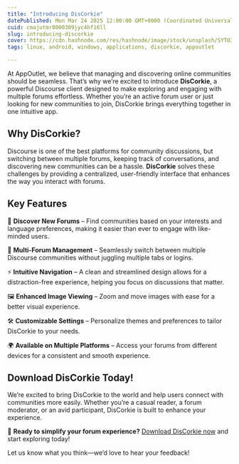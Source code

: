 ```yaml
---
title: "Introducing DisCorkie"
datePublished: Mon Mar 24 2025 12:00:00 GMT+0000 (Coordinated Universal Time)
cuid: cmajutmr8000309jyc4hf16ll
slug: introducing-discorkie
cover: https://cdn.hashnode.com/res/hashnode/image/stock/unsplash/SYTO3xs06fU/upload/279c26ac9afb2333f5c7801bef2c2c03.jpeg
tags: linux, android, windows, applications, discorkie, appoutlet

---
```


At AppOutlet, we believe that managing and discovering online communities should be seamless. That’s why we’re excited to introduce **DisCorkie**, a powerful Discourse client designed to make exploring and engaging with multiple forums effortless. Whether you’re an active forum user or just looking for new communities to join, DisCorkie brings everything together in one intuitive app.

## **Why DisCorkie?**

Discourse is one of the best platforms for community discussions, but switching between multiple forums, keeping track of conversations, and discovering new communities can be a hassle. **DisCorkie** solves these challenges by providing a centralized, user-friendly interface that enhances the way you interact with forums.

## **Key Features**

🔎 **Discover New Forums** – Find communities based on your interests and language preferences, making it easier than ever to engage with like-minded users.

📌 **Multi-Forum Management** – Seamlessly switch between multiple Discourse communities without juggling multiple tabs or logins.

⚡ **Intuitive Navigation** – A clean and streamlined design allows for a distraction-free experience, helping you focus on discussions that matter.

🖼️ **Enhanced Image Viewing** – Zoom and move images with ease for a better visual experience.

🛠️ **Customizable Settings** – Personalize themes and preferences to tailor DisCorkie to your needs.

🌍 **Available on Multiple Platforms** – Access your forums from different devices for a consistent and smooth experience.

## **Download DisCorkie Today!**

We’re excited to bring DisCorkie to the world and help users connect with communities more easily. Whether you’re a casual reader, a forum moderator, or an avid participant, DisCorkie is built to enhance your experience.

🚀 **Ready to simplify your forum experience?** [Download DisCorkie now](https://discorkie.appoutlet.dev) and start exploring today!

Let us know what you think—we’d love to hear your feedback!